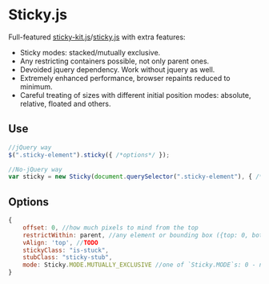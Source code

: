 # Sticky.js

Full-featured [sticky-kit.js](https://github.com/leafo/sticky-kit)/[sticky.js](https://github.com/garand/sticky) with extra features:

* Sticky modes: stacked/mutually exclusive.
* Any restricting containers possible, not only parent ones.
* Devoided jquery dependency. Work without jquery as well.
* Extremely enhanced performance, browser repaints reduced to minimum.
* Careful treating of sizes with different initial position modes: absolute, relative, floated and others.

## Use

```js
//jQuery way
$(".sticky-element").sticky({ /*options*/ });

//No-jQuery way
var sticky = new Sticky(document.querySelector(".sticky-element"), { /* options */});
```

## Options

```js
{
	offset: 0, //how much pixels to mind from the top
	restrictWithin: parent, //any element or bounding box ({top: 0, bottom: 100})
	vAlign: 'top', //TODO
	stickyClass: "is-stuck",
	stubClass: "sticky-stub",
	mode: Sticky.MODE.MUTUALLY_EXCLUSIVE //one of `Sticky.MODE`s: 0 - none, 1 - stacked, 2 - mutually exclusive
}
```